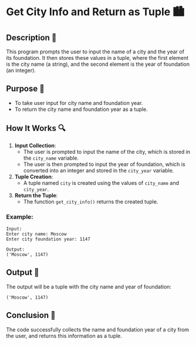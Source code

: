 # Get City Info and Return as Tuple 🏙️

## Description 📝

This program prompts the user to input the name of a city and the year of its foundation.
It then stores these values in a tuple, where the first element is the city name (a string), and the second element is the year of foundation (an integer).

## Purpose 🎯

-   To take user input for city name and foundation year.
-   To return the city name and foundation year as a tuple.

## How It Works 🔍

1. **Input Collection**:
    - The user is prompted to input the name of the city, which is stored in the `city_name` variable.
    - The user is then prompted to input the year of foundation, which is converted into an integer and stored in the `city_year` variable.
2. **Tuple Creation**:
    - A tuple named `city` is created using the values of `city_name` and `city_year`.
3. **Return the Tuple**:
    - The function `get_city_info()` returns the created tuple.

### Example:

```
Input:
Enter city name: Moscow
Enter city foundation year: 1147

Output:
('Moscow', 1147)
```

## Output 📜

The output will be a tuple with the city name and year of foundation:

```
('Moscow', 1147)
```

## Conclusion 🚀

The code successfully collects the name and foundation year of a city from the user, and returns this information as a tuple.
